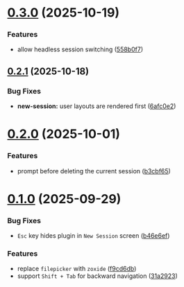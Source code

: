 # [0.3.0](https://github.com/cristiand391/zj-session/compare/0.2.1...0.3.0) (2025-10-19)


### Features

* allow headless session switching ([558b0f7](https://github.com/cristiand391/zj-session/commit/558b0f763914041834f4d70098c30607625a59b3))



## [0.2.1](https://github.com/cristiand391/zj-session/compare/0.2.0...0.2.1) (2025-10-18)


### Bug Fixes

* **new-session:** user layouts are rendered first ([6afc0e2](https://github.com/cristiand391/zj-session/commit/6afc0e218b9fbb7f8eabf7d73e42f0cbd37712a7))



# [0.2.0](https://github.com/cristiand391/zj-session/compare/0.1.0...0.2.0) (2025-10-01)


### Features

* prompt before deleting the current session ([b3cbf65](https://github.com/cristiand391/zj-session/commit/b3cbf655b9af8700c502cc4c88bab4d276726c98))



# [0.1.0](https://github.com/cristiand391/zj-session/compare/b46e6ef9ae4219d008cdd2d04da76cd527aeb10e...0.1.0) (2025-09-29)


### Bug Fixes

* `Esc` key hides plugin in `New Session` screen ([b46e6ef](https://github.com/cristiand391/zj-session/commit/b46e6ef9ae4219d008cdd2d04da76cd527aeb10e))


### Features

* replace `filepicker` with `zoxide` ([f9cd6db](https://github.com/cristiand391/zj-session/commit/f9cd6db908bbfd9b901fec6dcbc2cf8dd736e0c9))
* support `Shift + Tab` for backward navigation ([31a2923](https://github.com/cristiand391/zj-session/commit/31a2923bb37a5b7f4ce0ce0c261995c35600a53f))



